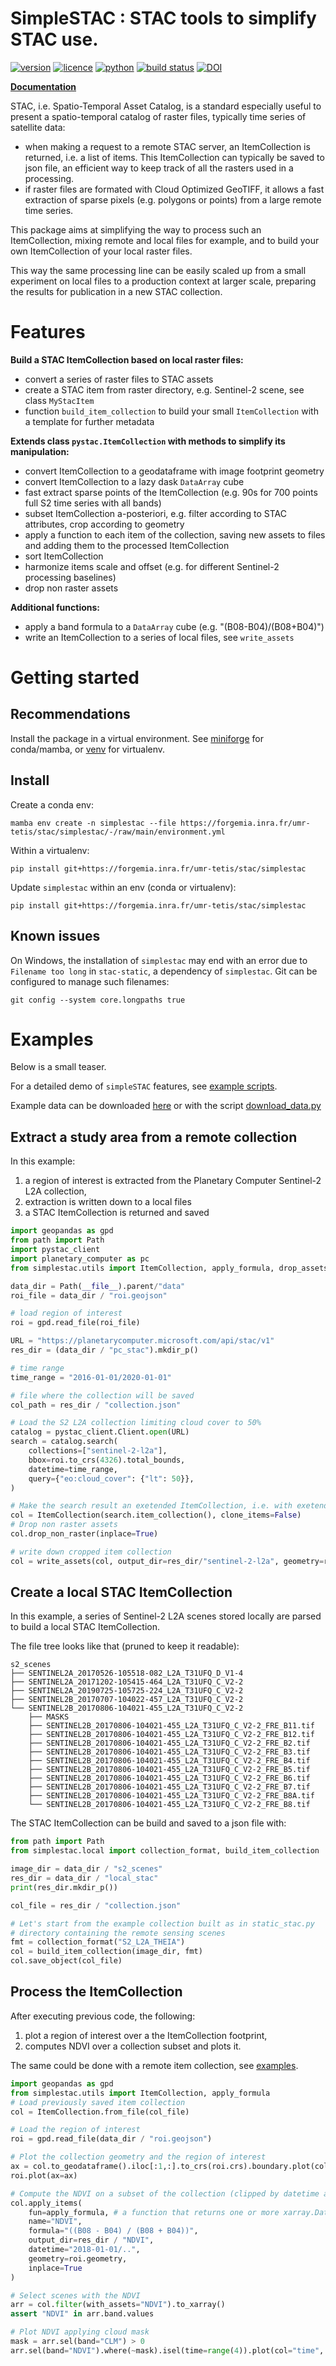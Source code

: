 # SimpleSTAC : STAC tools to simplify STAC use.

[![version](https://img.shields.io/gitlab/v/tag/10090?gitlab_url=https%3A%2F%2Fforgemia.inra.fr&label=version&color=green)](https://forgemia.inra.fr/umr-tetis/stac/simplestac)
[![licence](https://img.shields.io/badge/Licence-GPL--3-blue.svg)](https://www.r-project.org/Licenses/GPL-3)
[![python](https://img.shields.io/badge/Python-3-blue.svg)](https://www.python.org)
[![build status](https://forgemia.inra.fr/umr-tetis/stac/simplestac/badges/main/pipeline.svg)](https://forgemia.inra.fr/umr-tetis/stac/simplestac/pipelines/main/latest)
[![DOI](https://zenodo.org/badge/DOI/10.5281/zenodo.13738413.svg)](https://doi.org/10.5281/zenodo.13738413)

__[Documentation](https://umr-tetis.pages.mia.inra.fr/stac/simplestac)__

STAC, i.e. Spatio-Temporal Asset Catalog, is a standard especially useful to present a spatio-temporal catalog of raster files,
typically time series of satellite data:
- when making a request to a remote STAC server, an ItemCollection is returned, i.e. a list of items. 
  This ItemCollection can typically be saved to json file, an efficient way to keep track of all the rasters used in a processing.
- if raster files are formated with Cloud Optimized GeoTIFF, it allows a fast extraction of sparse pixels
  (e.g. polygons or points) from a large remote time series.

This package aims at simplifying the way to process such an ItemCollection,
mixing remote and local files for example, 
and to build your own ItemCollection of your local raster files.

This way the same processing line can be easily scaled up from a small experiment on local files
to a production context at larger scale, preparing the results for publication in a new STAC collection.

# Features

__Build a STAC ItemCollection based on local raster files:__

- convert a series of raster files to STAC assets
- create a STAC item from raster directory, e.g. Sentinel-2 scene, see class `MyStacItem` 
- function `build_item_collection` to build your small `ItemCollection` with a template for further metadata
  
__Extends class `pystac.ItemCollection` with methods to simplify its manipulation:__

- convert ItemCollection to a geodataframe with image footprint geometry
- convert ItemCollection to a lazy dask `DataArray` cube
- fast extract sparse points of the ItemCollection (e.g. 90s for 700 points full S2 time series with all bands)
- subset ItemCollection a-posteriori, e.g. filter according to STAC attributes, crop according to geometry
- apply a function to each item of the collection, saving new assets to files and adding them to the processed ItemCollection
- sort ItemCollection
- harmonize items scale and offset (e.g. for different Sentinel-2 processing baselines)
- drop non raster assets


__Additional functions:__

- apply a band formula to a `DataArray` cube (e.g. "(B08-B04)/(B08+B04)")
- write an ItemCollection to a series of local files, see `write_assets`


# Getting started

## Recommendations

Install the package in a virtual environment. See
[miniforge](https://github.com/conda-forge/miniforge) for conda/mamba, or 
[venv](https://docs.python.org/3/library/venv.html) for virtualenv.

## Install
Create a conda env:
```shell
mamba env create -n simplestac --file https://forgemia.inra.fr/umr-tetis/stac/simplestac/-/raw/main/environment.yml
```

Within a virtualenv:
```shell
pip install git+https://forgemia.inra.fr/umr-tetis/stac/simplestac
```

Update `simplestac` within an env (conda or virtualenv):
```shell
pip install git+https://forgemia.inra.fr/umr-tetis/stac/simplestac
```

## Known issues

On Windows, the installation of `simplestac` may end with an error due to `Filename too long` in `stac-static`, a dependency of `simplestac`. Git can be configured to manage such filenames:
```shell
git config --system core.longpaths true
```

# Examples

Below is a small teaser.

For a detailed demo of `simpleSTAC` features, see [example scripts](https://forgemia.inra.fr/umr-tetis/stac/simplestac/-/blob/main/examples).

Example data can be downloaded [here](https://gitlab.com/fordead/fordead_data/-/archive/main/fordead_data-main.zip) or with the script [download_data.py](https://forgemia.inra.fr/umr-tetis/stac/simplestac/-/blob/main/examples/download_data.py?ref_type=heads)

## Extract a study area from a remote collection

In this example:
1. a region of interest is extracted from
the Planetary Computer Sentinel-2 L2A collection,
1. extraction is written down to a local files
1. a STAC ItemCollection is returned and saved

```python
import geopandas as gpd 
from path import Path
import pystac_client
import planetary_computer as pc
from simplestac.utils import ItemCollection, apply_formula, drop_assets_without_proj

data_dir = Path(__file__).parent/"data"
roi_file = data_dir / "roi.geojson"

# load region of interest
roi = gpd.read_file(roi_file)

URL = "https://planetarycomputer.microsoft.com/api/stac/v1"
res_dir = (data_dir / "pc_stac").mkdir_p()

# time range
time_range = "2016-01-01/2020-01-01"

# file where the collection will be saved
col_path = res_dir / "collection.json"

# Load the S2 L2A collection limiting cloud cover to 50%
catalog = pystac_client.Client.open(URL)
search = catalog.search(
    collections=["sentinel-2-l2a"],
    bbox=roi.to_crs(4326).total_bounds,
    datetime=time_range,
    query={"eo:cloud_cover": {"lt": 50}},
)

# Make the search result an exetended ItemCollection, i.e. with exetended methods
col = ItemCollection(search.item_collection(), clone_items=False)
# Drop non raster assets
col.drop_non_raster(inplace=True)

# write down cropped item collection
col = write_assets(col, output_dir=res_dir/"sentinel-2-l2a", geometry=roi)
```

## Create a local STAC ItemCollection

In this example, a series of Sentinel-2 L2A scenes stored locally are parsed to build
a local STAC ItemCollection.

The file tree looks like that (pruned to keep it readable):
```shell
s2_scenes
├── SENTINEL2A_20170526-105518-082_L2A_T31UFQ_D_V1-4
├── SENTINEL2A_20171202-105415-464_L2A_T31UFQ_C_V2-2
├── SENTINEL2A_20190725-105725-224_L2A_T31UFQ_C_V2-2
├── SENTINEL2B_20170707-104022-457_L2A_T31UFQ_C_V2-2
└── SENTINEL2B_20170806-104021-455_L2A_T31UFQ_C_V2-2
    ├── MASKS
    ├── SENTINEL2B_20170806-104021-455_L2A_T31UFQ_C_V2-2_FRE_B11.tif
    ├── SENTINEL2B_20170806-104021-455_L2A_T31UFQ_C_V2-2_FRE_B12.tif
    ├── SENTINEL2B_20170806-104021-455_L2A_T31UFQ_C_V2-2_FRE_B2.tif
    ├── SENTINEL2B_20170806-104021-455_L2A_T31UFQ_C_V2-2_FRE_B3.tif
    ├── SENTINEL2B_20170806-104021-455_L2A_T31UFQ_C_V2-2_FRE_B4.tif
    ├── SENTINEL2B_20170806-104021-455_L2A_T31UFQ_C_V2-2_FRE_B5.tif
    ├── SENTINEL2B_20170806-104021-455_L2A_T31UFQ_C_V2-2_FRE_B6.tif
    ├── SENTINEL2B_20170806-104021-455_L2A_T31UFQ_C_V2-2_FRE_B7.tif
    ├── SENTINEL2B_20170806-104021-455_L2A_T31UFQ_C_V2-2_FRE_B8A.tif
    └── SENTINEL2B_20170806-104021-455_L2A_T31UFQ_C_V2-2_FRE_B8.tif
```

The STAC ItemCollection can be build and saved to a json file with:
```python
from path import Path
from simplestac.local import collection_format, build_item_collection

image_dir = data_dir / "s2_scenes"
res_dir = data_dir / "local_stac"
print(res_dir.mkdir_p())

col_file = res_dir / "collection.json"

# Let's start from the example collection built as in static_stac.py
# directory containing the remote sensing scenes
fmt = collection_format("S2_L2A_THEIA")
col = build_item_collection(image_dir, fmt)
col.save_object(col_file)
```

## Process the ItemCollection

After executing previous code, the following:

1. plot a region of interest over a the ItemCollection footprint,
1. computes NDVI over a collection subset and plots it.

The same could be done with a remote item collection, see [examples](https://forgemia.inra.fr/umr-tetis/stac/simplestac/-/blob/main/examples).

```python
import geopandas as gpd
from simplestac.utils import ItemCollection, apply_formula
# Load previously saved item collection
col = ItemCollection.from_file(col_file)

# Load the region of interest
roi = gpd.read_file(data_dir / "roi.geojson")

# Plot the collection geometry and the region of interest
ax = col.to_geodataframe().iloc[:1,:].to_crs(roi.crs).boundary.plot(color="red")
roi.plot(ax=ax)

# Compute the NDVI on a subset of the collection (clipped by datetime and geometry). Each NDVI raster is written in a local COG file and inserted in item assets in order to avoid memory overflow.
col.apply_items(
    fun=apply_formula, # a function that returns one or more xarray.DataArray
    name="NDVI",
    formula="((B08 - B04) / (B08 + B04))",
    output_dir=res_dir / "NDVI",
    datetime="2018-01-01/..",
    geometry=roi.geometry,
    inplace=True
)

# Select scenes with the NDVI
arr = col.filter(with_assets="NDVI").to_xarray()
assert "NDVI" in arr.band.values

# Plot NDVI applying cloud mask
mask = arr.sel(band="CLM") > 0
arr.sel(band="NDVI").where(~mask).isel(time=range(4)).plot(col="time", col_wrap=2)
```
